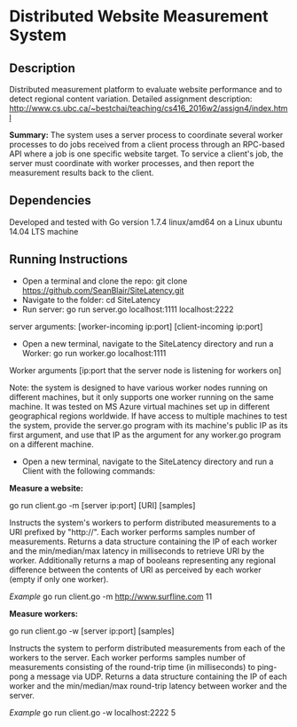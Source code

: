 Distributed Website Measurement System
=
Description
-
Distributed measurement platform to evaluate website performance and to detect regional content variation.
Detailed assignment description: http://www.cs.ubc.ca/~bestchai/teaching/cs416_2016w2/assign4/index.html

**Summary:** The system uses a server process to coordinate several worker processes to do jobs received from a client process
through an RPC-based API where a job is one specific website target. To service a client's job, the server must 
coordinate with worker processes, and then report the measurement results back to the client.

Dependencies
-
Developed and tested with Go version 1.7.4 linux/amd64 on a Linux ubuntu 14.04 LTS machine

Running Instructions
-
- Open a terminal and clone the repo: git clone https://github.com/SeanBlair/SiteLatency.git
- Navigate to the folder: cd SiteLatency
- Run server: go run server.go localhost:1111 localhost:2222

server arguments: [worker-incoming ip:port] [client-incoming ip:port]

- Open a new terminal, navigate to the SiteLatency directory and run a Worker: go run worker.go localhost:1111

Worker arguments [ip:port that the server node is listening for workers on]

Note: the system is designed to have various worker nodes running on different machines, but it only supports one
worker running on the same machine. It was tested on MS Azure virtual machines set up in different geographical regions
worldwide. If have access to multiple machines to test the system, provide the server.go program with its machine's public 
IP as its first argument, and use that IP as the argument for any worker.go program on a different machine.

- Open a new terminal, navigate to the SiteLatency directory and run a Client with the following commands:

**Measure a website:**

go run client.go -m [server ip:port] [URI] [samples]

Instructs the system's workers to perform distributed measurements to a URI prefixed by "http://". Each worker performs 
samples number of measurements. Returns a data structure containing the IP of each worker and the min/median/max latency in 
milliseconds to retrieve URI by the worker. Additionally returns a map of booleans representing any regional difference 
between the contents of URI as perceived by each worker (empty if only one worker).

*Example* go run client.go -m http://www.surfline.com 11

**Measure workers:**

go run client.go -w [server ip:port] [samples]

Instructs the system to perform distributed measurements from each of the workers to the server. Each worker performs 
samples number of measurements consisting of the round-trip time (in milliseconds) to ping-pong a message via UDP. 
Returns a data structure containing the IP of each worker and the min/median/max round-trip latency between worker 
and the server.

*Example* go run client.go -w localhost:2222 5

